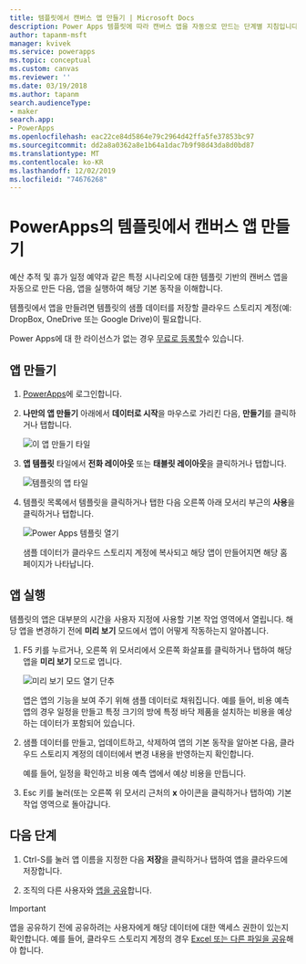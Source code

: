 ```yaml
---
title: 템플릿에서 캔버스 앱 만들기 | Microsoft Docs
description: Power Apps 템플릿에 따라 캔버스 앱을 자동으로 만드는 단계별 지침입니다.
author: tapanm-msft
manager: kvivek
ms.service: powerapps
ms.topic: conceptual
ms.custom: canvas
ms.reviewer: ''
ms.date: 03/19/2018
ms.author: tapanm
search.audienceType:
- maker
search.app:
- PowerApps
ms.openlocfilehash: eac22ce84d5864e79c2964d42ffa5fe37853bc97
ms.sourcegitcommit: dd2a8a0362a8e1b64a1dac7b9f98d43da8d0bd87
ms.translationtype: MT
ms.contentlocale: ko-KR
ms.lasthandoff: 12/02/2019
ms.locfileid: "74676268"
---
```

# <a name="create-a-canvas-app-from-a-template-in-powerapps"></a>PowerApps의 템플릿에서 캔버스 앱 만들기

예산 추적 및 휴가 일정 예약과 같은 특정 시나리오에 대한 템플릿 기반의 캔버스 앱을 자동으로 만든 다음, 앱을 실행하여 해당 기본 동작을 이해합니다.

템플릿에서 앱을 만들려면 템플릿의 샘플 데이터를 저장할 클라우드 스토리지 계정(예: DropBox, OneDrive 또는 Google Drive)이 필요합니다.

Power Apps에 대 한 라이선스가 없는 경우 [무료로 등록할](../signup-for-powerapps.md)수 있습니다.

## <a name="create-an-app"></a>앱 만들기

1. [PowerApps](https://make.powerapps.com?utm_source=padocs&utm_medium=linkinadoc&utm_campaign=referralsfromdoc)에 로그인합니다.

1. **나만의 앱 만들기** 아래에서 **데이터로 시작**을 마우스로 가리킨 다음, **만들기**를 클릭하거나 탭합니다.

    ![이 앱 만들기 타일](./media/get-started-test-drive/make-this-app.png)

1. **앱 템플릿** 타일에서 **전화 레이아웃** 또는 **태블릿 레이아웃**을 클릭하거나 탭합니다.

    ![템플릿의 앱 타일](./media/get-started-test-drive/template-tile.png)

4. 템플릿 목록에서 템플릿을 클릭하거나 탭한 다음 오른쪽 아래 모서리 부근의 **사용**을 클릭하거나 탭합니다.

    ![Power Apps 템플릿 열기](./media/get-started-test-drive/open-template.png)

    샘플 데이터가 클라우드 스토리지 계정에 복사되고 해당 앱이 만들어지면 해당 홈 페이지가 나타납니다.

## <a name="run-the-app"></a>앱 실행
템플릿의 앱은 대부분의 시간을 사용자 지정에 사용할 기본 작업 영역에서 열립니다. 해당 앱을 변경하기 전에 **미리 보기** 모드에서 앱이 어떻게 작동하는지 알아봅니다.

1. F5 키를 누르거나, 오른쪽 위 모서리에서 오른쪽 화살표를 클릭하거나 탭하여 해당 앱을 **미리 보기** 모드로 엽니다.

    ![미리 보기 모드 열기 단추](./media/get-started-test-drive/open-preview.png)

    앱은 앱의 기능을 보여 주기 위해 샘플 데이터로 채워집니다. 예를 들어, 비용 예측 앱의 경우 일정을 만들고 특정 크기의 방에 특정 바닥 제품을 설치하는 비용을 예상하는 데이터가 포함되어 있습니다.

4. 샘플 데이터를 만들고, 업데이트하고, 삭제하여 앱의 기본 동작을 알아본 다음, 클라우드 스토리지 계정의 데이터에서 변경 내용을 반영하는지 확인합니다.

    예를 들어, 일정을 확인하고 비용 예측 앱에서 예상 비용을 만듭니다.

5. Esc 키를 눌러(또는 오른쪽 위 모서리 근처의 **x** 아이콘을 클릭하거나 탭하여) 기본 작업 영역으로 돌아갑니다.

## <a name="next-steps"></a>다음 단계
1. Ctrl-S를 눌러 앱 이름을 지정한 다음 **저장**을 클릭하거나 탭하여 앱을 클라우드에 저장합니다.

1. 조직의 다른 사용자와 [앱을 공유](share-app.md)합니다.

> [!IMPORTANT]
> 앱을 공유하기 전에 공유하려는 사용자에게 해당 데이터에 대한 액세스 권한이 있는지 확인합니다. 예를 들어, 클라우드 스토리지 계정의 경우 [Excel 또는 다른 파일을 공유](share-app-data.md)해야 합니다.
